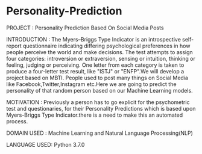 # Personality-Prediction

PROJECT : Personality Prediction Based On Social Media Posts

INTRODUCTION : The Myers–Briggs Type Indicator is an introspective self-report questionnaire indicating differing psychological preferences in how people perceive the world and make decisions. The test attempts to assign four categories: introversion or extraversion, sensing or intuition, thinking or feeling, judging or perceiving. One letter from each category is taken to produce a four-letter test result, like "ISTJ" or "ENFP".We will develop a project based on MBTI. People used to post many things on Social Media like Facebook,Twitter,Instagram etc.Here we are going to predict the personality of that random person based on our Machine Learning models.

MOTIVATION : Previously a person has to go explicit for the psychometric test and questionaries, for their Personality Predictions which is based upon Myers-Briggs Type Indicator.there is a need to make this an automated process.

DOMAIN USED : Machine Learning and Natural Language Processing(NLP)

LANGUAGE USED: Python 3.7.0
